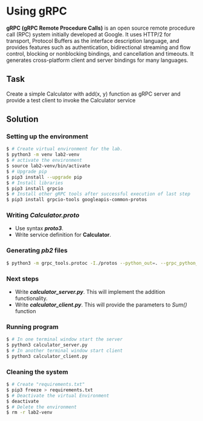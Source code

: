# Using gRPC

**gRPC (gRPC Remote Procedure Calls)** is an open source remote procedure call (RPC) system initially developed at Google. It uses HTTP/2 for transport, Protocol Buffers as the interface description language, and provides features such as authentication, bidirectional streaming and flow control, blocking or nonblocking bindings, and cancellation and timeouts. It generates cross-platform client and server bindings for many languages.

## Task
Create a simple Calculator with add(x, y) function as gRPC server and provide a test client to invoke the Calculator service
## Solution
### Setting up the environment
```sh
$ # Create virtual environment for the lab.
$ python3 -m venv lab2-venv
$ # activate the environment
$ source lab2-venv/bin/activate
$ # Upgrade pip
$ pip3 install --upgrade pip
$ # Install libraries
$ pip3 install grpcio
$ # Install other gRPC tools after successful execution of last step
$ pip3 install grpcio-tools googleapis-common-protos
```

### Writing _Calculator.proto_
  - Use syntax **_proto3_**.
  - Write service definition for **Calculator**.

### Generating _pb2_ files
```sh
$ python3 -m grpc_tools.protoc -I./protos --python_out=. --grpc_python_out=. ./protos/calculator.proto
```

### Next steps
  - Write **_calculator_server.py_**. This will implement the addition functionality.
  - Write **_calculator_client.py_**. This will provide the parameters to _Sum()_ function

### Running  program
```sh
$ # In one terminal window start the server
$ python3 calculator_server.py
$ # In another terminal window start client
$ python3 calculator_client.py
```

### Cleaning the system
```sh
$ # Create "requirements.txt"
$ pip3 freeze > requirements.txt
$ # Deactivate the virtual Environment
$ deactivate
$ # Delete the environment
$ rm -r lab2-venv
```
